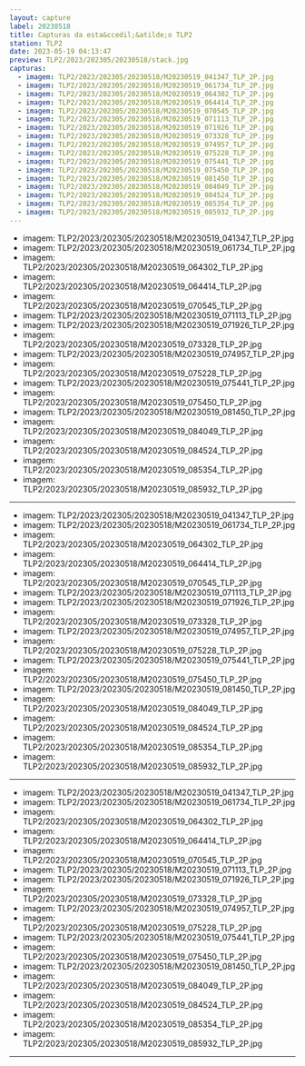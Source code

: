 ```yaml
---
layout: capture
label: 20230518
title: Capturas da esta&ccedil;&atilde;o TLP2
station: TLP2
date: 2023-05-19 04:13:47
preview: TLP2/2023/202305/20230518/stack.jpg
capturas:
  - imagem: TLP2/2023/202305/20230518/M20230519_041347_TLP_2P.jpg
  - imagem: TLP2/2023/202305/20230518/M20230519_061734_TLP_2P.jpg
  - imagem: TLP2/2023/202305/20230518/M20230519_064302_TLP_2P.jpg
  - imagem: TLP2/2023/202305/20230518/M20230519_064414_TLP_2P.jpg
  - imagem: TLP2/2023/202305/20230518/M20230519_070545_TLP_2P.jpg
  - imagem: TLP2/2023/202305/20230518/M20230519_071113_TLP_2P.jpg
  - imagem: TLP2/2023/202305/20230518/M20230519_071926_TLP_2P.jpg
  - imagem: TLP2/2023/202305/20230518/M20230519_073328_TLP_2P.jpg
  - imagem: TLP2/2023/202305/20230518/M20230519_074957_TLP_2P.jpg
  - imagem: TLP2/2023/202305/20230518/M20230519_075228_TLP_2P.jpg
  - imagem: TLP2/2023/202305/20230518/M20230519_075441_TLP_2P.jpg
  - imagem: TLP2/2023/202305/20230518/M20230519_075450_TLP_2P.jpg
  - imagem: TLP2/2023/202305/20230518/M20230519_081450_TLP_2P.jpg
  - imagem: TLP2/2023/202305/20230518/M20230519_084049_TLP_2P.jpg
  - imagem: TLP2/2023/202305/20230518/M20230519_084524_TLP_2P.jpg
  - imagem: TLP2/2023/202305/20230518/M20230519_085354_TLP_2P.jpg
  - imagem: TLP2/2023/202305/20230518/M20230519_085932_TLP_2P.jpg
---
```

  - imagem: TLP2/2023/202305/20230518/M20230519_041347_TLP_2P.jpg
  - imagem: TLP2/2023/202305/20230518/M20230519_061734_TLP_2P.jpg
  - imagem: TLP2/2023/202305/20230518/M20230519_064302_TLP_2P.jpg
  - imagem: TLP2/2023/202305/20230518/M20230519_064414_TLP_2P.jpg
  - imagem: TLP2/2023/202305/20230518/M20230519_070545_TLP_2P.jpg
  - imagem: TLP2/2023/202305/20230518/M20230519_071113_TLP_2P.jpg
  - imagem: TLP2/2023/202305/20230518/M20230519_071926_TLP_2P.jpg
  - imagem: TLP2/2023/202305/20230518/M20230519_073328_TLP_2P.jpg
  - imagem: TLP2/2023/202305/20230518/M20230519_074957_TLP_2P.jpg
  - imagem: TLP2/2023/202305/20230518/M20230519_075228_TLP_2P.jpg
  - imagem: TLP2/2023/202305/20230518/M20230519_075441_TLP_2P.jpg
  - imagem: TLP2/2023/202305/20230518/M20230519_075450_TLP_2P.jpg
  - imagem: TLP2/2023/202305/20230518/M20230519_081450_TLP_2P.jpg
  - imagem: TLP2/2023/202305/20230518/M20230519_084049_TLP_2P.jpg
  - imagem: TLP2/2023/202305/20230518/M20230519_084524_TLP_2P.jpg
  - imagem: TLP2/2023/202305/20230518/M20230519_085354_TLP_2P.jpg
  - imagem: TLP2/2023/202305/20230518/M20230519_085932_TLP_2P.jpg
---
  - imagem: TLP2/2023/202305/20230518/M20230519_041347_TLP_2P.jpg
  - imagem: TLP2/2023/202305/20230518/M20230519_061734_TLP_2P.jpg
  - imagem: TLP2/2023/202305/20230518/M20230519_064302_TLP_2P.jpg
  - imagem: TLP2/2023/202305/20230518/M20230519_064414_TLP_2P.jpg
  - imagem: TLP2/2023/202305/20230518/M20230519_070545_TLP_2P.jpg
  - imagem: TLP2/2023/202305/20230518/M20230519_071113_TLP_2P.jpg
  - imagem: TLP2/2023/202305/20230518/M20230519_071926_TLP_2P.jpg
  - imagem: TLP2/2023/202305/20230518/M20230519_073328_TLP_2P.jpg
  - imagem: TLP2/2023/202305/20230518/M20230519_074957_TLP_2P.jpg
  - imagem: TLP2/2023/202305/20230518/M20230519_075228_TLP_2P.jpg
  - imagem: TLP2/2023/202305/20230518/M20230519_075441_TLP_2P.jpg
  - imagem: TLP2/2023/202305/20230518/M20230519_075450_TLP_2P.jpg
  - imagem: TLP2/2023/202305/20230518/M20230519_081450_TLP_2P.jpg
  - imagem: TLP2/2023/202305/20230518/M20230519_084049_TLP_2P.jpg
  - imagem: TLP2/2023/202305/20230518/M20230519_084524_TLP_2P.jpg
  - imagem: TLP2/2023/202305/20230518/M20230519_085354_TLP_2P.jpg
  - imagem: TLP2/2023/202305/20230518/M20230519_085932_TLP_2P.jpg
---
  - imagem: TLP2/2023/202305/20230518/M20230519_041347_TLP_2P.jpg
  - imagem: TLP2/2023/202305/20230518/M20230519_061734_TLP_2P.jpg
  - imagem: TLP2/2023/202305/20230518/M20230519_064302_TLP_2P.jpg
  - imagem: TLP2/2023/202305/20230518/M20230519_064414_TLP_2P.jpg
  - imagem: TLP2/2023/202305/20230518/M20230519_070545_TLP_2P.jpg
  - imagem: TLP2/2023/202305/20230518/M20230519_071113_TLP_2P.jpg
  - imagem: TLP2/2023/202305/20230518/M20230519_071926_TLP_2P.jpg
  - imagem: TLP2/2023/202305/20230518/M20230519_073328_TLP_2P.jpg
  - imagem: TLP2/2023/202305/20230518/M20230519_074957_TLP_2P.jpg
  - imagem: TLP2/2023/202305/20230518/M20230519_075228_TLP_2P.jpg
  - imagem: TLP2/2023/202305/20230518/M20230519_075441_TLP_2P.jpg
  - imagem: TLP2/2023/202305/20230518/M20230519_075450_TLP_2P.jpg
  - imagem: TLP2/2023/202305/20230518/M20230519_081450_TLP_2P.jpg
  - imagem: TLP2/2023/202305/20230518/M20230519_084049_TLP_2P.jpg
  - imagem: TLP2/2023/202305/20230518/M20230519_084524_TLP_2P.jpg
  - imagem: TLP2/2023/202305/20230518/M20230519_085354_TLP_2P.jpg
  - imagem: TLP2/2023/202305/20230518/M20230519_085932_TLP_2P.jpg
---
